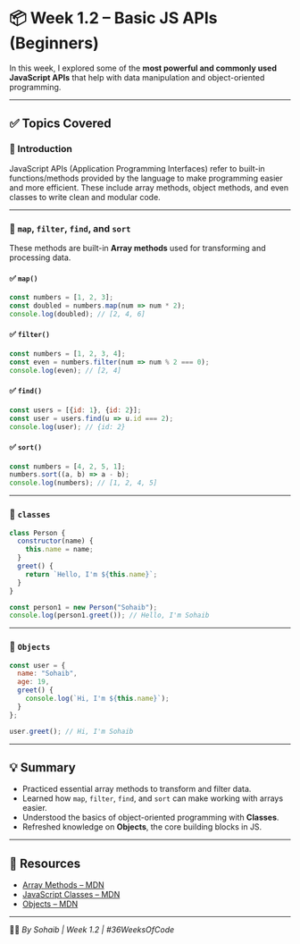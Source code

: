 # 📦 Week 1.2 – Basic JS APIs (Beginners)

In this week, I explored some of the **most powerful and commonly used JavaScript APIs** that help with data manipulation and object-oriented programming.

---

## ✅ Topics Covered

### 🔹 Introduction
JavaScript APIs (Application Programming Interfaces) refer to built-in functions/methods provided by the language to make programming easier and more efficient. These include array methods, object methods, and even classes to write clean and modular code.

---

### 🔹 `map`, `filter`, `find`, and `sort`

These methods are built-in **Array methods** used for transforming and processing data.

#### ✅ `map()`
```js
const numbers = [1, 2, 3];
const doubled = numbers.map(num => num * 2);
console.log(doubled); // [2, 4, 6]
```

#### ✅ `filter()`
```js
const numbers = [1, 2, 3, 4];
const even = numbers.filter(num => num % 2 === 0);
console.log(even); // [2, 4]
```

#### ✅ `find()`
```js
const users = [{id: 1}, {id: 2}];
const user = users.find(u => u.id === 2);
console.log(user); // {id: 2}
```

#### ✅ `sort()`
```js
const numbers = [4, 2, 5, 1];
numbers.sort((a, b) => a - b);
console.log(numbers); // [1, 2, 4, 5]
```

---

### 🔹 `classes`
```js
class Person {
  constructor(name) {
    this.name = name;
  }
  greet() {
    return `Hello, I'm ${this.name}`;
  }
}

const person1 = new Person("Sohaib");
console.log(person1.greet()); // Hello, I'm Sohaib
```

---

### 🔹 `Objects`
```js
const user = {
  name: "Sohaib",
  age: 19,
  greet() {
    console.log(`Hi, I'm ${this.name}`);
  }
};

user.greet(); // Hi, I'm Sohaib
```

---

## 💡 Summary

- Practiced essential array methods to transform and filter data.
- Learned how `map`, `filter`, `find`, and `sort` can make working with arrays easier.
- Understood the basics of object-oriented programming with **Classes**.
- Refreshed knowledge on **Objects**, the core building blocks in JS.

---

## 🔗 Resources

- [Array Methods – MDN](https://developer.mozilla.org/en-US/docs/Web/JavaScript/Reference/Global_Objects/Array)
- [JavaScript Classes – MDN](https://developer.mozilla.org/en-US/docs/Web/JavaScript/Reference/Classes)
- [Objects – MDN](https://developer.mozilla.org/en-US/docs/Web/JavaScript/Guide/Working_with_Objects)

---

👨‍💻 _By Sohaib | Week 1.2 | #36WeeksOfCode_
